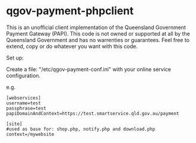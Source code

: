 qgov-payment-phpclient
======================

This is an unofficial client implementation of the Queensland Government Payment Gateway (PAPI). This code is not owned or supported at all by the Queensland Government and has no warrenties or guarantees. Feel free to extend, copy or do whatever you want with this code.

Set up:

Create a file: "/etc/qgov-payment-conf.ini" with your online service configuration.

e.g.

	[webservices]
	username=test
	passphrase=test
	papiDomainAndContext=https://test.smartservice.qld.gov.au/payment
	
	[site]
	#used as base for: shop.php, notify.php and download.php 
	context=/mywebsite

